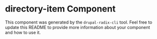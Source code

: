 # directory-item Component

This component was generated by the `drupal-radix-cli` tool. Feel free to update this README to provide more information about your component and how to use it.
